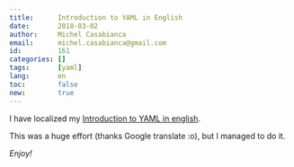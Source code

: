 ```yaml
---
title:      Introduction to YAML in English
date:       2018-03-02
author:     Michel Casabianca
email:      michel.casabianca@gmail.com
id:         161
categories: []
tags:       [yaml]
lang:       en
toc:        false
new:        true
---
```


I have localized my [Introduction to YAML in english](http://sweetohm.net/article/introduction-yaml.en.html).

<!--more-->

This was a huge effort (thanks Google translate :o), but I managed to do it.

*Enjoy!*
